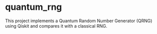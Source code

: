 # quantum_rng
This project implements a Quantum Random Number Generator (QRNG) using Qiskit and compares it with a classical RNG.
